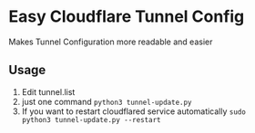 # Easy Cloudflare Tunnel Config
Makes Tunnel Configuration more readable and easier

## Usage
1. Edit tunnel.list
2. just one command
<code>python3 tunnel-update.py</code>
3. If you want to restart cloudflared service automatically
<code>sudo python3 tunnel-update.py --restart</code>

